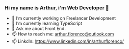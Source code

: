 ### Hi my name is Arthur, i'm Web Developer 👋



- 🔭 I’m currently working on Freelancer Development
- 🌱 I’m currently learning TypeScript
- 💬 Ask me about Front End.
- 📫 How to reach me: arthur.florenco@outlook.com
- 📫 LinkdIn: https://www.linkedin.com/in/arthurflorenco/

